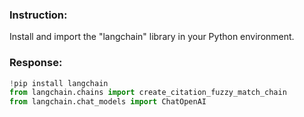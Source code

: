 ### Instruction:
Install and import the "langchain" library in your Python environment.

### Response:
```python
!pip install langchain
from langchain.chains import create_citation_fuzzy_match_chain
from langchain.chat_models import ChatOpenAI
```